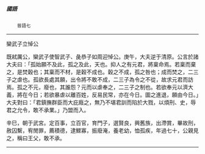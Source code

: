 

##### 國語
　　`晉語七`

* * *

欒武子立悼公

既弒厲公，欒武子使智武子、彘恭子如周迎悼公。庚午，大夫逆于清原。公言於諸大夫曰：「孤始願不及此，孤之及此，天也。抑人之有元君，將稟命焉。若稟而棄之，是焚穀也；其稟而不材，是穀不成也。穀之不成，孤之咎也；成而焚之，二三子之虐也。孤欲長處其願，出令將不敢不成，二三子為令之不從，故求元君而訪焉。孤之不元，廢也，其誰怨？元而以虐奉之，二三子之制也。若欲奉元以濟大義，將在今日；若欲暴虐以離百姓，反易民常，亦在今日。圖之進退，願由今日。」大夫對曰：「君鎮撫群臣而大庇廕之，無乃不堪君訓而陷於大戮，以煩刑、史，辱君之允令，敢不承業。」乃盟而入。

辛巳，朝于武宮。定百事，立百官，育門子，選賢良，興舊族，出滯賞，畢故刑，赦囚繫，宥閒罪，薦積德，逮鰥寡，振廢淹，養老幼，恤孤疾，年過七十，公親見之，稱曰王父，敢不承。

* * *

